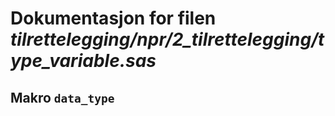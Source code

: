 
# Dokumentasjon for filen *tilrettelegging/npr/2_tilrettelegging/type_variable.sas*


## Makro `data_type `

